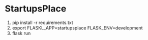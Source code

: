 # StartupsPlace

1. pip install -r requirements.txt
2. export FLASKL_APP=startupsplace FLASK_ENV=development
3. flask run
